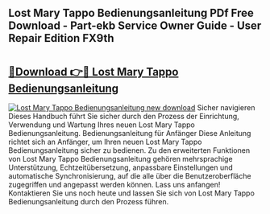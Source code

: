 ## Lost Mary Tappo Bedienungsanleitung PDf Free Download - Part-ekb Service Owner Guide - User Repair Edition FX9th

# <h2><a href="http://df30tb.blite.top/?on=Lost+Mary+Tappo+Bedienungsanleitung">🔗Download 👉🔴 Lost Mary Tappo Bedienungsanleitung</a></h2>

[![Lost Mary Tappo Bedienungsanleitung new download](https://i.imgur.com/lujVjoI.png)](http://df30tb.blite.top/?on=Lost+Mary+Tappo+Bedienungsanleitung)
Sicher navigieren Dieses Handbuch führt Sie sicher durch den Prozess der Einrichtung, Verwendung und Wartung Ihres neuen Lost Mary Tappo Bedienungsanleitung. Bedienungsanleitung für Anfänger Diese Anleitung richtet sich an Anfänger, um Ihren neuen Lost Mary Tappo Bedienungsanleitung sicher zu bedienen. Zu den erweiterten Funktionen von Lost Mary Tappo Bedienungsanleitung gehören mehrsprachige Unterstützung, Echtzeitübersetzung, anpassbare Einstellungen und automatische Synchronisierung, auf die alle über die Benutzeroberfläche zugegriffen und angepasst werden können. Lass uns anfangen! Kontaktieren Sie uns noch heute und lassen Sie sich von Lost Mary Tappo Bedienungsanleitung durch den Prozess führen.
